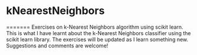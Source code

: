 # kNearestNeighbors
=======
Exercises on k-Nearest Neighbors algorithm using scikit learn.
This is what I have learnt about the k-Nearest Neighbors classifier using the scikit learn library. The exercises will be updated as I learn something new. Suggestions and comments are welcome!
